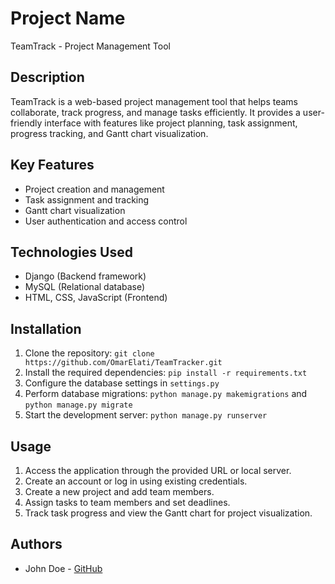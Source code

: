 # Project Name

TeamTrack - Project Management Tool

## Description

TeamTrack is a web-based project management tool that helps teams collaborate, track progress, and manage tasks efficiently. It provides a user-friendly interface with features like project planning, task assignment, progress tracking, and Gantt chart visualization.

## Key Features

- Project creation and management
- Task assignment and tracking
- Gantt chart visualization
- User authentication and access control

## Technologies Used

- Django (Backend framework)
- MySQL (Relational database)
- HTML, CSS, JavaScript (Frontend)

## Installation

1. Clone the repository: `git clone https://github.com/OmarElati/TeamTracker.git`
2. Install the required dependencies: `pip install -r requirements.txt`
3. Configure the database settings in `settings.py`
4. Perform database migrations: `python manage.py makemigrations` and `python manage.py migrate`
5. Start the development server: `python manage.py runserver`

## Usage

1. Access the application through the provided URL or local server.
2. Create an account or log in using existing credentials.
3. Create a new project and add team members.
4. Assign tasks to team members and set deadlines.
5. Track task progress and view the Gantt chart for project visualization.

## Authors

- John Doe - [GitHub](https://github.com/OmarElati)

